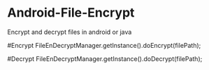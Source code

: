 # Android-File-Encrypt
Encrypt and decrypt files in android or java

#Encrypt
FileEnDecryptManager.getInstance().doEncrypt(filePath);

#Decrypt
FileEnDecryptManager.getInstance().doDecrypt(filePath);
